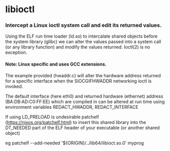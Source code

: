 # libioctl

### Intercept a Linux ioctl system call and edit its returned values.

Using the ELF run time loader (ld.so) to intercalate shared objects
before the system library (glibc) we can alter the values passed into
a system call (or any library function) and modify the values returned.
Ioctl(2) is no exception.

#### Note: Linux specific and uses GCC extensions.

The example provided (hwaddr.c) will alter the hardware address returned
for a specific interface when the SIOCGIFHWADDR networking ioctl is invoked.

The default interface (here eth0) and returned hardware (ethernet)
address (BA:DB:AD:C0:FF:EE) which are compiled in can be altered at
run time using environment variables REDACT_HWADDR, REDACT_INTERFACE

If using LD_PRELOAD is undesirable patchelf (https://nixos.org/patchelf.html)
to insert this shared library into the DT_NEEDED part of the ELF header of your
executable (or another shared object)

eg patchelf --add-needed '${ORIGIN}/../lib64/libioct.so.0' myprog
